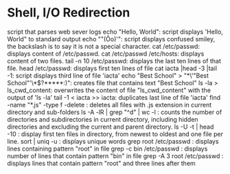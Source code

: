 # Shell, I/O Redirection

script that parses web sever logs
echo "Hello, World": script displays 'Hello, World" to standard output
echo "\"(Ôo)'": script displays confused smiley, the backslash is to say it is not a special character.
cat /etc/passwd: displays content of /etc/passwd.
cat /etc/passwd /etc/hosts: displays content of two files.
tail -n 10 /etc/passwd: displays the last ten lines of that file.
head /etc/passwd: displays first ten lines of file
cat iacta |head -3 |tail -1: script displays third line of file 'iacta'
echo "Best School" > "\*\\\'\"Best School\"\'\\\*$\?\*\*\*\*\*:)": creates file that contains text "Best School"
ls -la > ls_cwd_content: overwrites the content of file "ls_cwd_content" with the output of 'ls -la'
tail -1 < iacta >> iacta: duplicates last line of file 'iacta'
find -name "*.js" -type f -delete : deletes all files with .js extension in current directory and sub-folders
ls -A -lR | grep "^d" | wc -l : counts the number of directories and subdirectories in current directory, including hidden directories and excluding the current and parent directory.
ls -U -t | head -10 : display first ten files in directory, from newest to oldest and one file per line.
sort | uniq -u : displays unique words
grep root /etc/passwd : displays lines containing pattern "root" in file
grep -c bin /etc/passwd : displays number of lines that contain pattern "bin" in file
grep -A 3 root /etc/passwd : displays lines that contain pattern "root" and three lines after them
